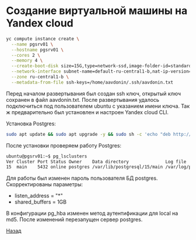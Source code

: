 # Создание виртуальной машины на Yandex cloud
 
```bash
yc compute instance create \
  --name pgsrv01 \
  --hostname pgsrv01 \
  --cores 2 \
  --memory 4 \
  --create-boot-disk size=15G,type=network-ssd,image-folder-id=standard-images,image-family=ubuntu-2204-lts \
  --network-interface subnet-name=default-ru-central1-b,nat-ip-version=ipv4 \
  --zone ru-central1-b \
  --metadata-from-file ssh-keys=/home/aavdonin/.ssh/aavdonin.txt
```

Перед началом развертывания был создан ssh ключ, открытый ключ сохранен в файл aavdonin.txt. После развертывания удалось подключиться под пользователем ubuntu с указанием имени ключа. Так ж предварительно был установлен и настроен Yandex cloud CLI.

Установка Postgres:

```bash
sudo apt update && sudo apt upgrade -y && sudo sh -c 'echo "deb http://apt.postgresql.org/pub/repos/apt $(lsb_release -cs)-pgdg main" > /etc/apt/sources.list.d/pgdg.list' && wget --quiet -O - https://www.postgresql.org/media/keys/ACCC4CF8.asc | sudo apt-key add - && sudo apt-get update && sudo apt-get -y install postgresql unzip mc
```

После установки проверяем работу Postgres:

```bash
ubuntu@pgsrv01:~$ pg_lsclusters 
Ver Cluster Port Status Owner    Data directory              Log file
15  main    5432 online postgres /var/lib/postgresql/15/main /var/log/postgresql/postgresql-15-main.log
```

Для работы был изменен пароль пользователя БД postgres.
Скорректированы параметры:
 - listen_address = "*"
 - shared_buffers = 1GB

В конфигурации pg_hba изменен метод аутентификации для local на md5.
После изменений перезапущен сервер postgres.

[Назад](README.md)
